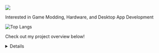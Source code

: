 
![](https://komarev.com/ghpvc/?username=sam-k0) <br>

Interested in Game Modding, Hardware, and Desktop App Development

![Top Langs](https://github-readme-stats.vercel.app/api/top-langs/?username=sam-k0&layout=compact&theme=dark&size_weight=0.3&count_weight=0.7)

Check out my project overview below!
<details>
  
## Game Mods

<details>
  <summary>General</summary>
  
  - [SpriteRipper](https://github.com/sam-k0/SpriteRipper): Extract spritesheets from GameMaker games

</details>

<details>
  <summary>Loop Hero</summary>
  
  - [Loop Hero Mod Overview](https://github.com/sam-k0/LoopHero_Mods/blob/master/mods.md): Parent repo for all Loop Hero mods

</details>

<details>
  <summary>Mindustry</summary>
  
  - [HP Bars](https://github.com/sam-k0/Mindustry.HPBars): Adds minimalist HP bars

</details>

<details>
  <summary>Balatro</summary>
  
  - [Version Downgrader](https://github.com/sam-k0/Balatro-Downgrader): Downgrade your game version  
  - [Achievement Unfuck](https://github.com/sam-k0/BalatroAchievementUnfuck): Re-enable achievements if you unlocked all  
  - [Remove Steam Check](https://github.com/sam-k0/BalatroUnsteamed): Disables steam check for Balatro  

</details>

<details>
  <summary>World Of Tanks</summary>
  
  - [Mod Manager](https://github.com/sam-k0/WoTModAssistantCore): General purpose mod manager for WoT  
  - [Extended Blacklist Fix](https://github.com/sam-k0/ExtendedBlacklist): Fixes issues related to extended blocklist  

</details>

<details>
  <summary>Lethal Company</summary>
  
  - [Highlights](https://github.com/sam-k0/LC_Highlights): Automatically clip your death using Nvidia GeForce Experience  

</details>

## Web Apps

<details>
  <summary>Yatzy Scorecard</summary>
  
  - [Yatzy Scorecard](https://github.com/sam-k0/Yatzy-web): User assisting scorecard for the tabletop game Yatzy  

</details>

## Hardware

<details>
  <summary>BlinkStick.NETCore</summary>
  
  - [BlinkStick.NETCore](https://github.com/sam-k0/BlinkStick.NETCore): Cross-platform .NET Core package for BlinkStick LED strips  

</details>

<details>
  <summary>ESP32C3 Music Player Daemon GUI</summary>
  
  - [ESP32C3 music player daemon GUI](https://github.com/sam-k0/ESP32C3-MPD-GUI): Shows information and controls music player daemon on ESP  

</details>

## TensorFlow

<details>
  <summary>ROCm for TensorFlow</summary>
  
  - [ROCm for tensorflow](https://github.com/sam-k0/Installing_ROCm_for_tensorflow): Guide how to install AMD ROCm on Linux  

</details>

<details>
  <summary>Image Sequence Forecasting for All-Sky Images</summary>
  
  - [Image Sequence Forecasting for All-Sky Images](https://github.com/sam-k0/cloud-forecasting-cnn): ConvLSTM based CNN for short-term forecasting of cloud images  

</details>
</details>

